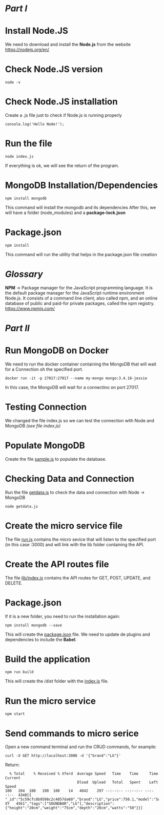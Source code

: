 # *Part I*
# Install Node.JS
We need to download and install the **Node.js** from the website https://nodejs.org/en/

# Check Node.JS version
```
node -v
```

# Check Node.JS installation
Create a .js file just to check if Node.js is running properly

```
console.log('Hello Node!');
```

# Run the file
```
node index.js
```
If everything is ok, we will see the return of the program.
# MongoDB Installation/Dependencies
```
npm install mongodb
```
This command will install the mongodb and its dependencies 
After this, we will have a folder (node_modules) and a **package-lock.json**

# Package.json
```
npm install
```

This command will run the utility that helps in the package.json file creation

# *Glossary*
**NPM** -> Package manager for the JavaScript programming language. It is the default package manager for the JavaScript runtime environment Node.js. It consists of a command line client, also called npm, and an online database of public and paid-for private packages, called the npm registry.
https://www.npmjs.com/

# *Part II*

# Run MongoDB on Docker
We need to run the docker container containing the MongoDB that will wait for a Connection oh the specified port.


`docker run -it -p 27017:27017 --name my-mongo mongo:3.4.18-jessie`

In this case, the MongoDB will wait for a connectino on port 27017.

# Testing Connection
We changed the file index.js so we can test the connection with Node and MongoDB *(see file index.js)*


# Populate MongoDB
Create the file [sample.js](https://oddlylabs.com/brunosimione/ITE5430/src/week3/week3/sample.js) to populate the database.

# Checking Data and Connection
Run the file [getdata.js](https://oddlylabs.com/brunosimione/ITE5430/src/week3/week3/getdata.js) to check the data and connection with Node -> MongoDB

```
node getdata.js
```


# Create the micro service file
The file [run.js](https://oddlylabs.com/brunosimione/ITE5430/src/week3/week3/Assignment/run.js) contains the micro sevice that will listen to the specified port (in this case :3000) and will link with the lib folder containing the API.

# Create the API routes file
The file [lib/index.js](https://oddlylabs.com/brunosimione/ITE5430/src/week3/week3/Assignment/lib/index.js) contains the API routes for GET, POST, UPDATE, and DELETE.

# Package.json
If it is a new folder, you need to run the installation again:

```
npm install mongodb --save
```

This will create the [package.json](https://oddlylabs.com/brunosimione/ITE5430/src/week3/week3/Assignment/package.json) file. We need to update de plugins and dependencies to include the **Babel**.

# Build the application

```
npm run build
```
This will create the /dist folder with the [index.js](https://oddlylabs.com/brunosimione/ITE5430/src/week3/week3/Assignment/dist/index.js) file.
# Run the micro service
```
npm start
```

# Send commands to micro serice
Open a new command terminal and run the CRUD commands, for example:
```
curl -X GET http://localhost:3000 -d '{"brand":"LG"}'
```

Return:

```
  % Total    % Received % Xferd  Average Speed   Time    Time     Time  Current
                                 Dload  Upload   Total   Spent    Left  Speed
100   204  100   190  100    14   4042    297 --:--:-- --:--:-- --:--:--  4340[{   "_id":"5c59cfc0b9598c2c4057da60","brand":"LG","price":750.1,"model":"Soundbar XY   4561","tags":["SOUNDBAR","LG"],"description":{"height":"20cm","weight":"75cm","depth":"20cm","watts":"50"}}]
```